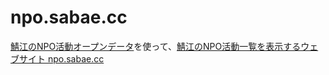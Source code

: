 # npo.sabae.cc

[鯖江のNPO活動オープンデータ](https://github.com/code4fukui/opendata_fukui)を使って、[鯖江のNPO活動一覧を表示するウェブサイト npo.sabae.cc](https://code4sabae.github.io/npo.sabae.cc/)

